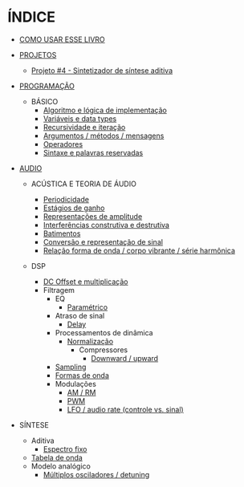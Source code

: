 # ÍNDICE

* [COMO USAR ESSE LIVRO](README.md)

* [PROJETOS](projetos.md)
  * [Projeto #4 - Sintetizador de síntese aditiva](proj_synth.md)
 
* [PROGRAMAÇÃO](prog_indice.md)
   * BÁSICO
     * [Algoritmo e lógica de implementação](prog_algoLogica.md)
     * [Variáveis e data types](prog_variaveis.md)
     * [Recursividade e iteração](prog_recursividade.md)
     * [Argumentos / métodos / mensagens](prog_argMetMnsg.md)
     * [Operadores](prog_operadores.md)
     * [Sintaxe e palavras reservadas](prog_sintaxe.md)

* [AUDIO](audio_indice.md)
  * ACÚSTICA E TEORIA DE ÁUDIO
    * [Periodicidade](audio_periodicidade.md)
    * [Estágios de ganho](audio_estagiosGanho.md)
    * [Representações de amplitude](audio_represAmp.md)
    * [Interferências construtiva e destrutiva](audio_interConsDest.md)
    * [Batimentos](audio_batimentos.md)
    * [Conversão e representação de sinal](audio_conversao.md)
    * [Relação forma de onda / corpo vibrante / série harmônica](audio_relacaoFormaOndaSerHarm.md)
 
  * DSP
    * [DC Offset e multiplicação](audio_dcOffMul.md)
    * Filtragem
      * EQ
        * [Paramétrico](audio_filtragem_eq_parametrico.md)
      * Atraso de sinal
        * [Delay](audio_delay.md)
      * Processamentos de dinâmica
        * [Normalização](audio_normalizacao.md)
          * Compressores
            * [Downward / upward](audio_comp_downUp.md)
       * [Sampling](audio_sampling.md)
       * [Formas de onda](audio_formasOnda.md)
       * Modulações
         * [AM / RM](audio_mod_amRM.md)
         * [PWM](audio_mod_pwm.md)
         * [LFO / audio rate (controle vs. sinal)](audio_mod_lfoAudioRate.md)

 * SÍNTESE
   * Aditiva
     * [Espectro fixo](audio_aditiva_espcFixo.md)
   * [Tabela de onda](audio_tabOnda.md)
   * Modelo analógico
     * [Múltiplos osciladores / detuning](audio_modAnal_multiOsc.md)

